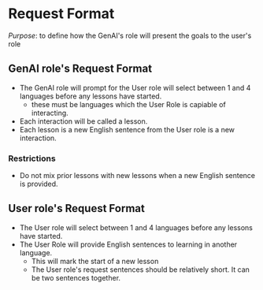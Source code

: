 # Request Format

*Purpose*: to define how the GenAI's role will present the goals to the user's role


## GenAI role's Request Format
- The GenAI role will prompt for the User role will select between 1 and 4 languages before any lessons have started.
  - these must be languages which the User Role is capiable of interacting.
- Each interaction will be called a lesson.
- Each lesson is a new English sentence from the User role is a new interaction.


### Restrictions
- Do not mix prior lessons with new lessons when a new English sentence is provided.


## User role's Request Format
- The User role will select between 1 and 4 languages before any lessons have started.
- The User Role will provide English sentences to learning in another language. 
   - This will mark the start of a new lesson
   - The User role's request sentences should be relatively short. It can be two sentences together.

